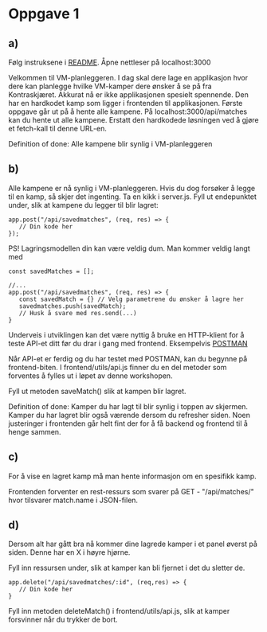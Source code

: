 # Oppgave 1 

## a)

Følg instruksene i [README](https://github.com/bekk/rest101-workshop). 
Åpne nettleser på localhost:3000

Velkommen til VM-planleggeren. I dag skal dere lage en applikasjon hvor dere kan planlegge hvilke VM-kamper dere ønsker å se på fra Kontraskjæret.
Akkurat nå er ikke applikasjonen spesielt spennende. Den har en hardkodet kamp som ligger i frontenden til applikasjonen. 
Første oppgave går ut på å hente alle kampene. 
På localhost:3000/api/matches kan du hente ut alle kampene. Erstatt den hardkodede løsningen ved å gjøre et fetch-kall til denne URL-en. 

Definition of done: Alle kampene blir synlig i VM-planleggeren

## b)

Alle kampene er nå synlig i VM-planleggeren. Hvis du dog forsøker å legge til en kamp, så skjer det ingenting. 
Ta en kikk i server.js. Fyll ut endepunktet under, slik at kampene du legger til blir lagret: 
```
app.post("/api/savedmatches", (req, res) => {
   // Din kode her
});
```

PS! Lagringsmodellen din kan være veldig dum. Man kommer veldig langt med 
```
const savedMatches = [];

//...
app.post("/api/savedmatches", (req, res) => {
   const savedMatch = {} // Velg parametrene du ønsker å lagre her
   savedmatches.push(savedMatch);
   // Husk å svare med res.send(...)
}
```


Underveis i utviklingen kan det være nyttig å bruke en HTTP-klient for å teste API-et ditt før du drar i gang med frontend. Eksempelvis [POSTMAN](https://www.getpostman.com/apps)

Når API-et er ferdig og du har testet med POSTMAN, kan du begynne på frontend-biten. I frontend/utils/api.js finner du en del metoder som forventes å fylles ut i løpet av denne workshopen. 

Fyll ut metoden saveMatch() slik at kampen blir lagret. 

Definition of done: Kamper du har lagt til blir synlig i toppen av skjermen. Kamper du har lagret blir også værende dersom du refresher siden. Noen justeringer i frontenden går helt fint der for å få backend og frontend til å henge sammen. 

## c)
For å vise en lagret kamp må man hente informasjon om en spesifikk kamp. 

Frontenden forventer en rest-ressurs som svarer på GET - "/api/matches/<ID>" hvor <ID> tilsvarer match.name i JSON-filen. 


## d)
Dersom alt har gått bra nå kommer dine lagrede kamper i et panel øverst på siden. 
Denne har en X i høyre hjørne. 

Fyll inn ressursen under, slik at kamper kan bli fjernet i det du sletter de. 

```
app.delete("/api/savedmatches/:id", (req,res) => {
   // Din kode her
}
```

Fyll inn metoden deleteMatch() i frontend/utils/api.js, slik at kamper forsvinner når du trykker de bort. 
